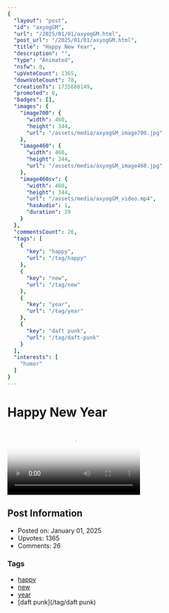 ```yaml
---
{
  "layout": "post",
  "id": "axyogGM",
  "url": "/2025/01/01/axyogGM.html",
  "post_url": "/2025/01/01/axyogGM.html",
  "title": "Happy New Year",
  "description": "",
  "type": "Animated",
  "nsfw": 0,
  "upVoteCount": 1365,
  "downVoteCount": 78,
  "creationTs": 1735680149,
  "promoted": 0,
  "badges": [],
  "images": {
    "image700": {
      "width": 460,
      "height": 344,
      "url": "/assets/media/axyogGM_image700.jpg"
    },
    "image460": {
      "width": 460,
      "height": 344,
      "url": "/assets/media/axyogGM_image460.jpg"
    },
    "image460sv": {
      "width": 460,
      "height": 344,
      "url": "/assets/media/axyogGM_video.mp4",
      "hasAudio": 1,
      "duration": 29
    }
  },
  "commentsCount": 26,
  "tags": [
    {
      "key": "happy",
      "url": "/tag/happy"
    },
    {
      "key": "new",
      "url": "/tag/new"
    },
    {
      "key": "year",
      "url": "/tag/year"
    },
    {
      "key": "daft punk",
      "url": "/tag/daft-punk"
    }
  ],
  "interests": [
    "humor"
  ]
}
---
```


# Happy New Year

<video controls playsinline loop poster="/assets/media/axyogGM_image460.jpg">
  <source src="/assets/media/axyogGM_video.mp4" type="video/mp4">
  Your browser does not support the video tag.
</video>

## Post Information

- Posted on: January 01, 2025
- Upvotes: 1365
- Comments: 26

### Tags

- [happy](/tag/happy)
- [new](/tag/new)
- [year](/tag/year)
- [daft punk](/tag/daft punk)
